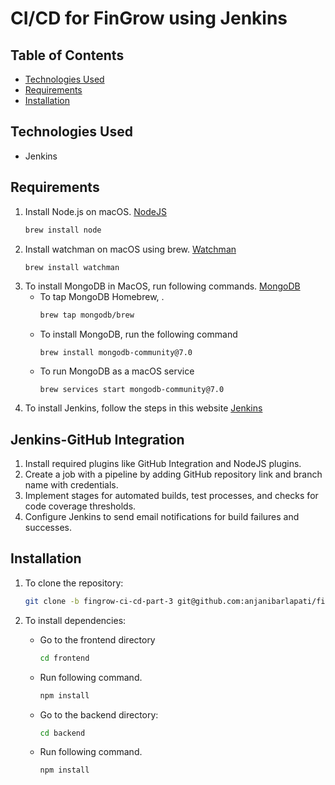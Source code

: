 # CI/CD for FinGrow using Jenkins

## Table of Contents
- [Technologies Used](#technologies-used)
- [Requirements](#requirements)
- [Installation](#installation)

## Technologies Used

- Jenkins

## Requirements

1. Install Node.js on macOS. [NodeJS](https://nodejs.org/en/download/package-manager)
   ```bash
   brew install node
   ```
2. Install watchman on macOS using brew. [Watchman](https://formulae.brew.sh/formula/watchman)
   ```bash
   brew install watchman
   ```
3. To install MongoDB in MacOS, run following commands. [MongoDB](https://www.mongodb.com/docs/manual/tutorial/install-mongodb-on-os-x/)
   -  To tap MongoDB Homebrew,  .
      ```bash
      brew tap mongodb/brew
      ```
   -  To install MongoDB, run the following command
      ```
      brew install mongodb-community@7.0
      ```
   -  To run MongoDB as a macOS service
      ```
      brew services start mongodb-community@7.0
      ```
4. To install Jenkins, follow the steps in this website [Jenkins](https://www.jenkins.io/doc/book/installing/macos/)

## Jenkins-GitHub Integration

1. Install required plugins like GitHub Integration and NodeJS plugins.
2. Create a job with a pipeline by adding GitHub repository link and branch name with credentials.
3. Implement stages for automated builds, test processes, and checks for code coverage thresholds.
4. Configure Jenkins to send email notifications for build failures and successes.


## Installation

1. To clone the repository:
   ```bash
   git clone -b fingrow-ci-cd-part-3 git@github.com:anjanibarlapati/financial-tracker-application.git
   ```

2. To install dependencies:
   - Go to the frontend directory
      ```bash
      cd frontend
      ```
   - Run following command.
      ```bash
      npm install
      ```
   - Go to the backend directory:
      ```bash
      cd backend
      ```
   - Run following command.
      ```bash
      npm install
      ```